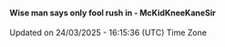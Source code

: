 #### Wise man says only fool rush in - McKidKneeKaneSir
Updated on 24/03/2025 - 16:15:36 (UTC) Time Zone
